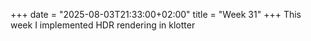 +++
date = "2025-08-03T21:33:00+02:00"
title = "Week 31"
+++
This week I implemented HDR rendering in klotter
